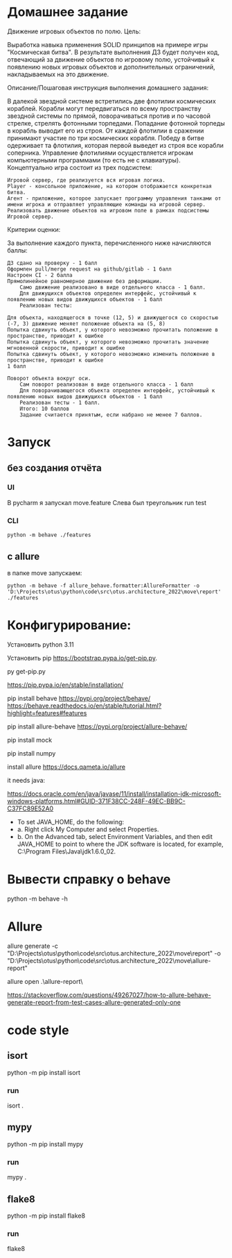 # Домашнее задание

Движение игровых объектов по полю.
Цель:

Выработка навыка применения SOLID принципов на примере игры "Космическая битва".
В результате выполнения ДЗ будет получен код, отвечающий за движение объектов по игровому полю, устойчивый к появлению новых игровых объектов и дополнительных ограничений, накладываемых на это движение.

Описание/Пошаговая инструкция выполнения домашнего задания:

В далекой звездной системе встретились две флотилии космических кораблей. Корабли могут передвигаться по всему пространству звездной системы по прямой, поворачиваться против и по часовой стрелке, стрелять фотонными торпедами. Попадание фотонной торпеды в корабль выводит его из строя.
От каждой флотилии в сражении принимают участие по три космических корабля.
Победу в битве одерживает та флотилия, которая первой выведет из строя все корабли соперника.
Управление флотилиями осуществляется игрокам компьютерными программами (то есть не с клавиатуры).
Концептуально игра состоит из трех подсистем:

    Игровой сервер, где реализуется вся игровая логика.
    Player - консольное приложение, на котором отображается конкретная битва.
    Агент - приложение, которое запускает программу управления танками от имени игрока и отправляет управляющие команды на игровой сервер.
    Реализовать движение объектов на игровом поле в рамках подсистемы Игровой сервер.


Критерии оценки:

За выполнение каждого пункта, перечисленного ниже начисляются баллы:

    ДЗ сдано на проверку - 1 балл
    Оформлен pull/merge request на github/gitlab - 1 балл
    Настроен CI - 2 балла
    Прямолинейное равномерное движение без деформации.
        Само движение реализовано в виде отдельного класса - 1 балл.
        Для движущихся объектов определен интерфейс, устойчивый к появлению новых видов движущихся объектов - 1 балл
        Реализован тесты:

    Для объекта, находящегося в точке (12, 5) и движущегося со скоростью (-7, 3) движение меняет положение объекта на (5, 8)
    Попытка сдвинуть объект, у которого невозможно прочитать положение в пространстве, приводит к ошибке
    Попытка сдвинуть объект, у которого невозможно прочитать значение мгновенной скорости, приводит к ошибке
    Попытка сдвинуть объект, у которого невозможно изменить положение в пространстве, приводит к ошибке
    1 балл

    Поворот объекта вокруг оси.
        Сам поворот реализован в виде отдельного класса - 1 балл
        Для поворачивающегося объекта определен интерфейс, устойчивый к появлению новых видов движущихся объектов - 1 балл
        Реализован тесты - 1 балл.
        Итого: 10 баллов
        Задание считается принятым, если набрано не менее 7 баллов.

# Запуск
## без создания отчёта
### UI
В pycharm я запускал move.feature 
Слева был треугольник run test
### CLI
    python -m behave ./features
## c allure 
в папке move запускаем:

    python -m behave -f allure_behave.formatter:AllureFormatter -o 'D:\Projects\otus\python\code\src\otus.architecture_2022\move\report' ./features


# Конфигурирование:
Установить python 3.11

Установить pip
https://bootstrap.pypa.io/get-pip.py.

py get-pip.py

https://pip.pypa.io/en/stable/installation/

pip install behave
https://pypi.org/project/behave/
https://behave.readthedocs.io/en/stable/tutorial.html?highlight=features#features

pip install allure-behave
https://pypi.org/project/allure-behave/

pip install mock

pip install numpy

install allure
https://docs.qameta.io/allure

it needs java:

https://docs.oracle.com/en/java/javase/11/install/installation-jdk-microsoft-windows-platforms.html#GUID-371F38CC-248F-49EC-BB9C-C37FC89E52A0
-   To set JAVA_HOME, do the following:
-   a. Right click My Computer and select Properties.
-   b. On the Advanced tab, select Environment Variables, and then edit JAVA_HOME to point to where the JDK software is located, for example, C:\Program Files\Java\jdk1.6.0_02.

# Вывести справку о behave

python -m behave -h


# Allure
allure generate -c "D:\Projects\otus\python\code\src\otus.architecture_2022\move\report" -o "D:\Projects\otus\python\code\src\otus.architecture_2022\move\allure-report"

allure open .\allure-report\ 

https://stackoverflow.com/questions/49267027/how-to-allure-behave-generate-report-from-test-cases-allure-generated-only-one

# code style
## isort
python -m pip install isort
### run 
isort .
## mypy
python -m pip install mypy
### run 
mypy .
## flake8
python -m pip install flake8
### run
flake8